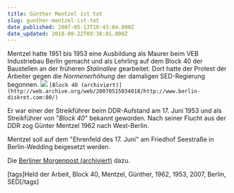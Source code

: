 ```yaml
---
title: Günther Mentzel ist tot
slug: gunther-mentzel-ist-tot
date_published: 2007-05-13T16:43:04.000Z
date_updated: 2018-08-22T09:38:01.000Z
---
```


Mentzel hatte 1951 bis 1953 eine Ausbildung als Maurer beim VEB Industriebau Berlin gemacht und als Lehrling auf dem Block 40 der Baustellen an der früheren *Stalinallee* gearbeitet. Dort hatte der Protest der Arbeiter gegen die *Normenerhöhung* der damaligen SED-Regierung begonnen.
![](//picdump.thafaker.de/img158.imageshack.us/img158/9274/g2nm6.jpg)
`[Block 40 (archiviert)](http://web.archive.org/web/20070515034018/http://www.berlin-diskret.com:80/)`

Er war einer der Streikführer beim DDR-Aufstand am 17. Juni 1953 und als Streikführer von "*Block 40*" bekannt geworden. Nach seiner Flucht aus der DDR zog Günter Mentzel 1962 nach West-Berlin.

Mentzel soll auf dem "Ehrenfeld des 17. Juni" am Friedhof Seestraße in Berlin-Wedding beigesetzt werden.

Die [Berliner Morgenpost (archiviert)](http://web.archive.org/web/20070515053150/http://www.morgenpost.de:80/content/2007/05/13/berlin/899646.html) dazu.

[tags]Held der Arbeit, Block 40, Mentzel, Günther, 1962, 1953, 2007, Berlin, SED[/tags]
